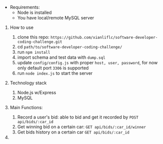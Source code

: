  
 - Requirements:
    - Node is installed
    - You have local/remote MySQL server

1. How to use
    1. clone this repo: `https://github.com/xianliflc/software-developer-coding-challenge.git`
    2. cd `path/to/software-developer-coding-challenge/`
    3. run `npm install`
    4. import schema and test data with `dump.sql`
    5. update `config/config.js` with proper `host, user, password`, for now only default port `3306` is supported
    6. run `node index.js` to start the server
   
2. Technology stack
    1. Node.js w/Express
    2. MySQL

3. Main Functions:
    1. Record a user's bid: able to bid and get it recorded by `POST api/bids/:car_id`
    2. Get winning bid on a certain car:  `GET api/bids/:car_id/winner`
    3. Get bids history on a certain car `GET api/bids/:car_id`

4. 